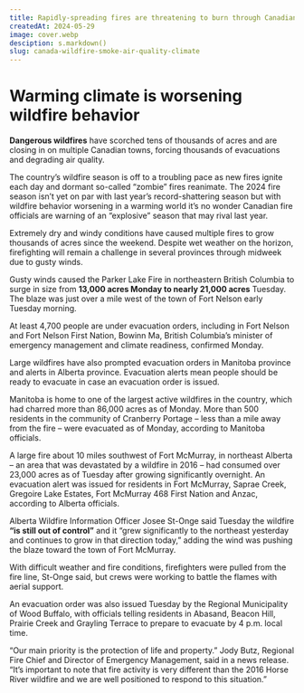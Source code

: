 ```yaml
---
title: Rapidly-spreading fires are threatening to burn through Canadian towns and degrading air quality
createdAt: 2024-05-29
image: cover.webp
desciption: s.markdown()
slug: canada-wildfire-smoke-air-quality-climate
---
```


# Warming climate is worsening wildfire behavior

**Dangerous wildfires** have scorched tens of thousands of acres and are closing in on multiple Canadian towns, forcing thousands of evacuations and degrading air quality.

The country’s wildfire season is off to a troubling pace as new fires ignite each day and dormant so-called “zombie” fires reanimate. The 2024 fire season isn’t yet on par with last year’s record-shattering season but with wildfire behavior worsening in a warming world it’s no wonder Canadian fire officials are warning of an “explosive” season that may rival last year.

Extremely dry and windy conditions have caused multiple fires to grow thousands of acres since the weekend. Despite wet weather on the horizon, firefighting will remain a challenge in several provinces through midweek due to gusty winds.

Gusty winds caused the Parker Lake Fire in northeastern British Columbia to surge in size from **13,000 acres Monday to nearly 21,000 acres** Tuesday. The blaze was just over a mile west of the town of Fort Nelson early Tuesday morning.

At least 4,700 people are under evacuation orders, including in Fort Nelson and Fort Nelson First Nation, Bowinn Ma, British Columbia’s minister of emergency management and climate readiness, confirmed Monday.

Large wildfires have also prompted evacuation orders in Manitoba province and alerts in Alberta province. Evacuation alerts mean people should be ready to evacuate in case an evacuation order is issued.

Manitoba is home to one of the largest active wildfires in the country, which had charred more than 86,000 acres as of Monday. More than 500 residents in the community of Cranberry Portage – less than a mile away from the fire – were evacuated as of Monday, according to Manitoba officials.

A large fire about 10 miles southwest of Fort McMurray, in northeast Alberta – an area that was devastated by a wildfire in 2016 – had consumed over 23,000 acres as of Tuesday after growing significantly overnight. An evacuation alert was issued for residents in Fort McMurray, Saprae Creek, Gregoire Lake Estates, Fort McMurray 468 First Nation and Anzac, according to Alberta officials.

Alberta Wildfire Information Officer Josee St-Onge said Tuesday the wildfire **“is still out of control”** and it “grew significantly to the northeast yesterday and continues to grow in that direction today,” adding the wind was pushing the blaze toward the town of Fort McMurray.

With difficult weather and fire conditions, firefighters were pulled from the fire line, St-Onge said, but crews were working to battle the flames with aerial support.

An evacuation order was also issued Tuesday by the Regional Municipality of Wood Buffalo, with officials telling residents in Abasand, Beacon Hill, Prairie Creek and Grayling Terrace to prepare to evacuate by 4 p.m. local time.

“Our main priority is the protection of life and property.” Jody Butz, Regional Fire Chief and Director of Emergency Management, said in a news release. “It’s important to note that fire activity is very different than the 2016 Horse River wildfire and we are well positioned to respond to this situation.”

